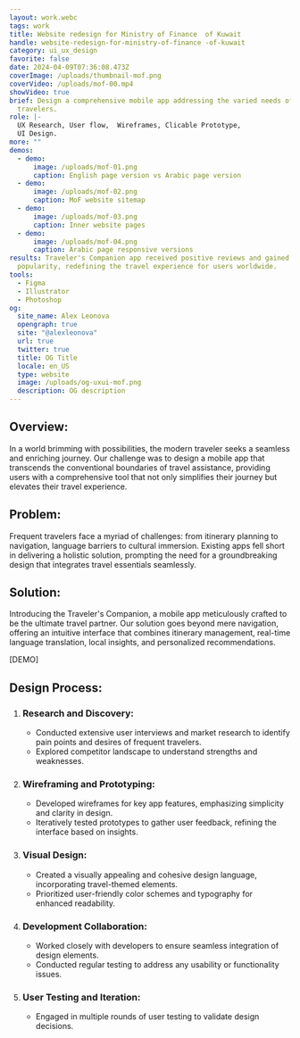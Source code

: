 ```yaml
---
layout: work.webc
tags: work
title: Website redesign for Ministry of Finance  of Kuwait
handle: website-redesign-for-ministry-of-finance -of-kuwait
category: ui_ux_design
favorite: false
date: 2024-04-09T07:36:08.473Z
coverImage: /uploads/thumbnail-mof.png
coverVideo: /uploads/mof-00.mp4
showVideo: true
brief: Design a comprehensive mobile app addressing the varied needs of modern
  travelers.
role: |-
  UX Research, User flow,  Wireframes, Clicable Prototype, 
  UI Design.
more: ""
demos:
  - demo:
      image: /uploads/mof-01.png
      caption: English page version vs Arabic page version
  - demo:
      image: /uploads/mof-02.png
      caption: MoF website sitemap
  - demo:
      image: /uploads/mof-03.png
      caption: Inner website pages
  - demo:
      image: /uploads/mof-04.png
      caption: Arabic page responsive versions
results: Traveler's Companion app received positive reviews and gained
  popularity, redefining the travel experience for users worldwide.
tools:
  - Figma
  - Illustrator
  - Photoshop
og:
  site_name: Alex Leonova
  opengraph: true
  site: "@alexleonova"
  url: true
  twitter: true
  title: OG Title
  locale: en_US
  type: website
  image: /uploads/og-uxui-mof.png
  description: OG description
---
```

## Overview:

In a world brimming with possibilities, the modern traveler seeks a seamless and enriching journey. Our challenge was to design a mobile app that transcends the conventional boundaries of travel assistance, providing users with a comprehensive tool that not only simplifies their journey but elevates their travel experience.

## Problem:

Frequent travelers face a myriad of challenges: from itinerary planning to navigation, language barriers to cultural immersion. Existing apps fell short in delivering a holistic solution, prompting the need for a groundbreaking design that integrates travel essentials seamlessly.

## Solution:

Introducing the Traveler's Companion, a mobile app meticulously crafted to be the ultimate travel partner. Our solution goes beyond mere navigation, offering an intuitive interface that combines itinerary management, real-time language translation, local insights, and personalized recommendations.

\[DEMO]

## Design Process:

1. ### Research and Discovery:

   * Conducted extensive user interviews and market research to identify pain points and desires of frequent travelers.
   * Explored competitor landscape to understand strengths and weaknesses.
2. ### Wireframing and Prototyping:

   * Developed wireframes for key app features, emphasizing simplicity and clarity in design.
   * Iteratively tested prototypes to gather user feedback, refining the interface based on insights.
3. ### Visual Design:

   * Created a visually appealing and cohesive design language, incorporating travel-themed elements.
   * Prioritized user-friendly color schemes and typography for enhanced readability.
4. ### Development Collaboration:

   * Worked closely with developers to ensure seamless integration of design elements.
   * Conducted regular testing to address any usability or functionality issues.
5. ### User Testing and Iteration:

   * Engaged in multiple rounds of user testing to validate design decisions.